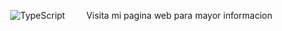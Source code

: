  
  <img style="margin: 30px"  src="https://res.cloudinary.com/dlnc8e8ts/image/upload/v1731728682/CV/apcx9y6qxxk6szlwhmi8.jpg" alt="TypeScript" />
  Visita mi pagina web para mayor informacion 
  <a href="https://my-cv-omega-five.vercel.app/" target="_blank"></a>
